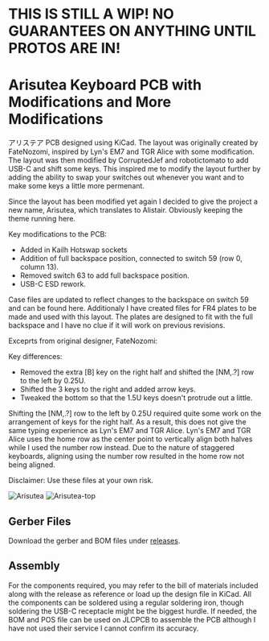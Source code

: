 # THIS IS STILL A WIP! NO GUARANTEES ON ANYTHING UNTIL PROTOS ARE IN!
# Arisutea Keyboard PCB with Modifications and More Modifications
アリステア PCB designed using KiCad. The layout was originally created by FateNozomi, inspired by Lyn's EM7 and TGR Alice with some modification. The layout was then modified by CorruptedJef and robotictomato to add USB-C and shift some keys. This inspired me to modify the layout further by adding the ability to swap your switches out whenever you want and to make some keys a little more permenant. 

Since the layout has been modified yet again I decided to give the project a new name, Arisutea, which translates to Alistair. Obviously keeping the theme running here. 

Key modifications to the PCB:
- Added in Kailh Hotswap sockets
- Addition of full backspace position, connected to switch 59 (row 0, column 13).
- Removed switch 63 to add full backspace position.
- USB-C ESD rework.

Case files are updated to reflect changes to the backspace on switch 59 and can be found here.  Additionaly I have created files for FR4 plates to be made and used with this layout. The plates are designed to fit with the full backspace and I have no clue if it will work on previous revisions. 

Exceprts from original designer, FateNozomi:

Key differences:
- Removed the extra [B] key on the right half and shifted the [NM,.?] row to the left by 0.25U.
- Shifted the 3 keys to the right and added arrow keys.
- Tweaked the bottom so that the 1.5U keys doesn't protrude out a little.

Shifting the [NM,.?] row to the left by 0.25U required quite some work on the arrangement of keys for the right half.
As a result, this does not give the same typing experience as Lyn's EM7 and TGR Alice.
Lyn's EM7 and TGR Alice uses the home row as the center point to vertically align both halves while I used the number row instead.
Due to the nature of staggered keyboards, aligning using the number row resulted in the home row not being aligned.

Disclaimer: Use these files at your own risk.

![Arisutea](https://i.imgur.com/wNgjvPi.png)
![Arisutea-top](https://i.imgur.com/qM8Vc2F.png)

## Gerber Files
Download the gerber and BOM files under [releases](https://github.com/mattyams/arisutea-pcb/releases).

## Assembly
For the components required, you may refer to the bill of materials included along with the release as reference or load up the design file in KiCad.
All the components can be soldered using a regular soldering iron, though soldering the USB-C receptacle might be the biggest hurdle. If needed, the BOM and POS file can be used on JLCPCB to assemble the PCB although I have not used their service I cannot confirm its accuracy. 
